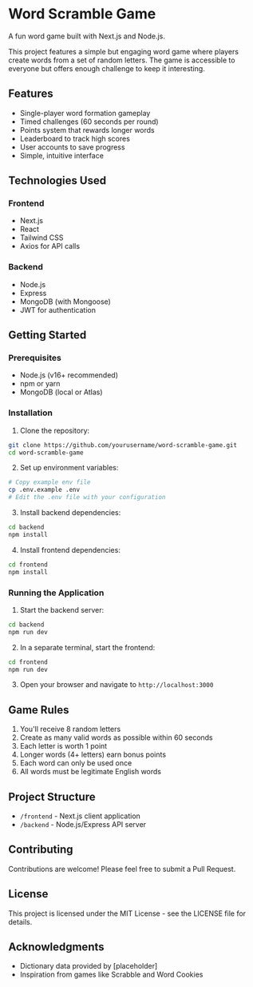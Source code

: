 # Word Scramble Game

A fun word game built with Next.js and Node.js.

This project features a simple but engaging word game where players create words from a set of random letters. The game is accessible to everyone but offers enough challenge to keep it interesting.

## Features

- Single-player word formation gameplay
- Timed challenges (60 seconds per round)
- Points system that rewards longer words
- Leaderboard to track high scores
- User accounts to save progress
- Simple, intuitive interface

## Technologies Used

### Frontend
- Next.js
- React
- Tailwind CSS
- Axios for API calls

### Backend
- Node.js
- Express
- MongoDB (with Mongoose)
- JWT for authentication

## Getting Started

### Prerequisites

- Node.js (v16+ recommended)
- npm or yarn
- MongoDB (local or Atlas)

### Installation

1. Clone the repository:
```bash
git clone https://github.com/yourusername/word-scramble-game.git
cd word-scramble-game
```

2. Set up environment variables:
```bash
# Copy example env file
cp .env.example .env
# Edit the .env file with your configuration
```

3. Install backend dependencies:
```bash
cd backend
npm install
```

4. Install frontend dependencies:
```bash
cd frontend
npm install
```

### Running the Application

1. Start the backend server:
```bash
cd backend
npm run dev
```

2. In a separate terminal, start the frontend:
```bash
cd frontend
npm run dev
```

3. Open your browser and navigate to `http://localhost:3000`

## Game Rules

1. You'll receive 8 random letters
2. Create as many valid words as possible within 60 seconds
3. Each letter is worth 1 point
4. Longer words (4+ letters) earn bonus points
5. Each word can only be used once
6. All words must be legitimate English words

## Project Structure

- `/frontend` - Next.js client application
- `/backend` - Node.js/Express API server

## Contributing

Contributions are welcome! Please feel free to submit a Pull Request.

## License

This project is licensed under the MIT License - see the LICENSE file for details.

## Acknowledgments

- Dictionary data provided by [placeholder]
- Inspiration from games like Scrabble and Word Cookies
